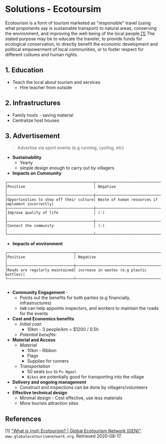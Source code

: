 # Solutions - Ecotoursim 

Ecotourism is a form of tourism marketed as "responsible" travel (using what proponents say is sustainable transport) to natural areas, conserving the environment, and improving the well-being of the local people.[[1]](#1) The stated purpose may be to educate the traveler, to provide funds for ecological conservation, to directly benefit the economic development and political empowerment of local communities, or to foster respect for different cultures and human rights.

## 1. Education

* Teach the local about tourism and services
  * Hire teacher from outside

## 2. Infrastructures

* Family hosts - saving material
* Centralize host houses

## 3. Advertisement

> Advertise via sport events (e.g running, cycling, etc)
* __Sustainability__ 
  * Yearly 
  * simple design enough to carry out by villagers
* __Impacts on Community__

 ```
┌───────────────────────────────────────┬──────────────────────────────────────────────────┐
│Positive                               │ Negative                                         │
├───────────────────────────────────────┼──────────────────────────────────────────────────┤
│Opportunities to show off their culture│ Waste of human resources if implement incorrectly│
├───────────────────────────────────────┼──────────────────────────────────────────────────┤
│Improve quality of life                │ (-)                                              │
├───────────────────────────────────────┼──────────────────────────────────────────────────┤
│Connect the community                  │ (-)                                              │
└───────────────────────────────────────┴──────────────────────────────────────────────────┘

 ```
* __Impacts of environment__ 

```
┌──────────────────────────────┬─────────────────────────────────────────┐
│Positive                      │ Negative                                │
├──────────────────────────────┼─────────────────────────────────────────┤
│Roads are regularly maintained│ increase in wastes (e.g plastic bottles)│
└──────────────────────────────┴─────────────────────────────────────────┘


```

* __Community Engagement__ - 
  * Points out the benefits for both parties (e.g financially, infrastructures) 
  * `EWB` can help appoints inspectors, and workers to maintain the roads for the events
* __Cost and Economics benefits__
  * _Initial cost_: 
    * 10km - 3 people/km =  $1200 / 0.5h
  * _Potential benefits_:
* __Material and Access__
  * _Material_
    * 10km - Ribbon
    * Flags
    * Supplies for runners
  * _Transportation_
    * 50 seats `bus` to `Pu Ngaol`
    * `Bikes` are potentially good for transporting into the village
* __Delivery and ongoing management__
  * Construct and inspections can be done by villagers/volunteers
* __Effective technical design__
  * Minimal design - Cost effective, use less materials
  * More tourists attraction sites

## References

<a id="1">[1]</a> ["What is (not) Ecotourism? | Global Ecotourism Network (GEN)"](https://www.globalecotourismnetwork.org/what-it-is-not-ecotourism/). `www.globalecotourismnetwork.org`. Retrieved 2020-08-17.

